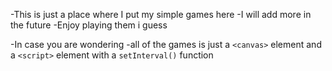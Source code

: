 -This is just a place where I put my simple games here
-I will add more in the future
-Enjoy playing them i guess

-In case you are wondering
-all of the games is just a `<canvas>` element and a `<script>` element with a `setInterval()` function

